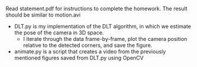
Read statement.pdf for instructions to complete the homework. The result should be similar to motion.avi 

- DLT.py is my implementation of the DLT algorithm, in which we estimate the pose of the camera in 3D space. 
  * I iterate through the data frame-by-frame, plot the camera position relative to the detected corners, and save the figure.
- animate.py is a script that creates a video from the previously mentioned figures saved from DLT.py using OpenCV 
